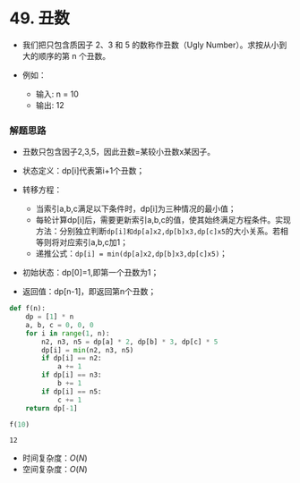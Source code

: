 # 49. 丑数

* 我们把只包含质因子 2、3 和 5 的数称作丑数（Ugly Number）。求按从小到大的顺序的第 n 个丑数。

* 例如：
    * 输入: n = 10
    * 输出: 12

### 解题思路

* 丑数只包含因子2,3,5，因此丑数=某较小丑数x某因子。

* 状态定义：dp[i]代表第i+1个丑数；
* 转移方程：
    * 当索引a,b,c满足以下条件时，dp[i]为三种情况的最小值；
    * 每轮计算dp[i]后，需要更新索引a,b,c的值，使其始终满足方程条件。实现方法：分别独立判断`dp[i]和dp[a]x2,dp[b]x3,dp[c]x5`的大小关系。若相等则将对应索引a,b,c加1；
    * 递推公式：`dp[i] = min(dp[a]x2,dp[b]x3,dp[c]x5)`；
* 初始状态：dp[0]=1,即第一个丑数为1；
* 返回值：dp[n-1]，即返回第n个丑数；


```python
def f(n):
    dp = [1] * n
    a, b, c = 0, 0, 0
    for i in range(1, n):
        n2, n3, n5 = dp[a] * 2, dp[b] * 3, dp[c] * 5
        dp[i] = min(n2, n3, n5)
        if dp[i] == n2:
            a += 1
        if dp[i] == n3:
            b += 1
        if dp[i] == n5:
            c += 1
    return dp[-1]
```


```python
f(10)
```




    12



* 时间复杂度：$O(N)$
* 空间复杂度：$O(N)$
